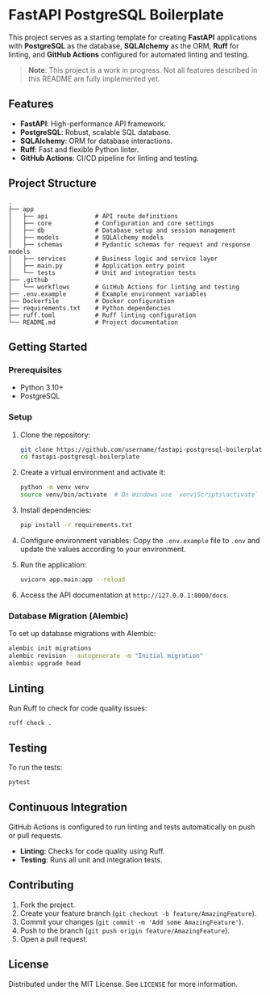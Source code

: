 # FastAPI PostgreSQL Boilerplate

This project serves as a starting template for creating **FastAPI** applications with **PostgreSQL** as the database, **SQLAlchemy** as the ORM, **Ruff** for linting, and **GitHub Actions** configured for automated linting and testing. 


> **Note**: This project is a work in progress. Not all features described in this README are fully implemented yet.

## Features

- **FastAPI**: High-performance API framework.
- **PostgreSQL**: Robust, scalable SQL database.
- **SQLAlchemy**: ORM for database interactions.
- **Ruff**: Fast and flexible Python linter.
- **GitHub Actions**: CI/CD pipeline for linting and testing.

## Project Structure

```plaintext
.
├── app
│   ├── api             # API route definitions
│   ├── core            # Configuration and core settings
│   ├── db              # Database setup and session management
│   ├── models          # SQLAlchemy models
│   ├── schemas         # Pydantic schemas for request and response models
│   ├── services        # Business logic and service layer
│   ├── main.py         # Application entry point
│   └── tests           # Unit and integration tests
├── .github
│   └── workflows       # GitHub Actions for linting and testing
├── .env.example        # Example environment variables
├── Dockerfile          # Docker configuration
├── requirements.txt    # Python dependencies
├── ruff.toml           # Ruff linting configuration
└── README.md           # Project documentation
```

## Getting Started

### Prerequisites

- Python 3.10+
- PostgreSQL

### Setup

1. Clone the repository:
   ```bash
   git clone https://github.com/username/fastapi-postgresql-boilerplate.git
   cd fastapi-postgresql-boilerplate
   ```

2. Create a virtual environment and activate it:
   ```bash
   python -m venv venv
   source venv/bin/activate  # On Windows use `venv\Scripts\activate`
   ```

3. Install dependencies:
   ```bash
   pip install -r requirements.txt
   ```

4. Configure environment variables:
   Copy the `.env.example` file to `.env` and update the values according to your environment.

5. Run the application:
   ```bash
   uvicorn app.main:app --reload
   ```

6. Access the API documentation at `http://127.0.0.1:8000/docs`.

### Database Migration (Alembic)

To set up database migrations with Alembic:

```bash
alembic init migrations
alembic revision --autogenerate -m "Initial migration"
alembic upgrade head
```

## Linting

Run Ruff to check for code quality issues:
```bash
ruff check .
```

## Testing

To run the tests:

```bash
pytest
```

## Continuous Integration

GitHub Actions is configured to run linting and tests automatically on push or pull requests.

- **Linting**: Checks for code quality using Ruff.
- **Testing**: Runs all unit and integration tests.

## Contributing

1. Fork the project.
2. Create your feature branch (`git checkout -b feature/AmazingFeature`).
3. Commit your changes (`git commit -m 'Add some AmazingFeature'`).
4. Push to the branch (`git push origin feature/AmazingFeature`).
5. Open a pull request.

## License

Distributed under the MIT License. See `LICENSE` for more information.